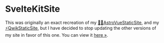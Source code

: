 # SvelteKitSite

This was originally an exact recreation of my [👩‍🚀AstroVueStaticSite](https://github.com/MarmadileManteater/AstroVueStaticSite), and my [⚡QwikStaticSite](https://github.com/MarmadileManteater/QwikStaticSite), but I have decided to stop updating the other versions of my site in favor of this one. You can view it [here &raquo;](https://marmadilemanteater.dev).
